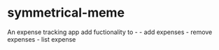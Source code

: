 # symmetrical-meme
An expense tracking app
    add fuctionality to -
        - add expenses
        - remove expenses
        - list expense
